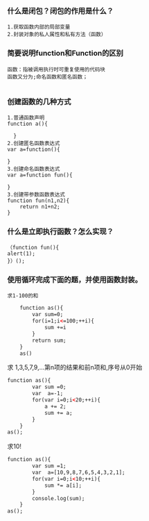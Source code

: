 ### 什么是闭包？闭包的作用是什么？
```brsh
1.获取函数内部的局部变量
2.封装对象的私人属性和私有方法（函数）
```
### 简要说明function和Function的区别
```brsh
函数：指被调用执行时可重复使用的代码块
函数又分为;命名函数和匿名函数；
 

```
### 创建函数的几种方式
```brsh
1.普通函数声明
function a(){
    
  }
2.创建匿名函数表达式
var a=function(){
    
}
3.创建命名函数表达式
var a=function fun(){
    
}
3.创建带参数函数表达式
function fun(n1,n2){
    return n1+n2;
}
```
### 什么是立即执行函数？怎么实现？
```brsh
（function fun(){
alert(1);
}）();
```

### 使用循环完成下面的题，并使用函数封装。
    求1-100的和
```html
    function as(){
        var sum=0;
        for(i=1;i<=100;++i){
            sum +=i
        }
        return sum;
    } 
    as()
```
求 1,3,5,7,9,...第n项的结果和前n项和,序号从0开始
```html
function as(){
        var sum =0;
        var  a=-1;
        for(var i=0;i<20;++i){
            a += 2;
            sum += a;
        }
    }
as();
```
求10!

```html
function as(){
        var sum =1;
        var  a=[10,9,8,7,6,5,4,3,2,1];
        for(var i=0;i<10;++i){
            sum *= a[i];
        }
        console.log(sum);
    }
as();
```
